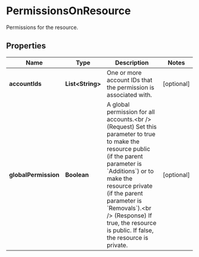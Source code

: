 

# PermissionsOnResource

Permissions for the resource.

## Properties

| Name | Type | Description | Notes |
|------------ | ------------- | ------------- | -------------|
|**accountIds** | **List&lt;String&gt;** | One or more account IDs that the permission is associated with. |  [optional] |
|**globalPermission** | **Boolean** | A global permission for all accounts.&lt;br /&gt; (Request) Set this parameter to true to make the resource public (if the parent parameter is &#x60;Additions&#x60;) or to make the resource private (if the parent parameter is &#x60;Removals&#x60;).&lt;br /&gt; (Response) If true, the resource is public. If false, the resource is private. |  [optional] |



